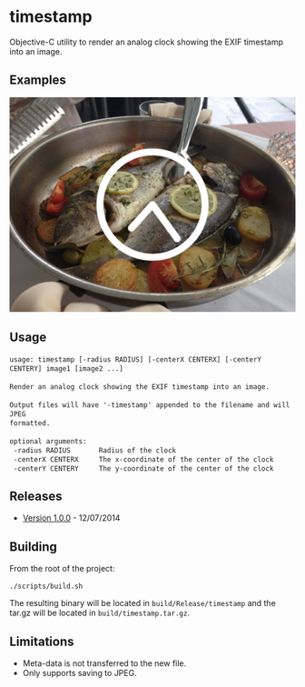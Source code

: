 timestamp
=========

Objective-C utility to render an analog clock showing the EXIF timestamp into an image.

Examples
--------

![Large Clock](graphics/timestamp.jpg)

Usage
-----

```
usage: timestamp [-radius RADIUS] [-centerX CENTERX] [-centerY CENTERY] image1 [image2 ...]

Render an analog clock showing the EXIF timestamp into an image.

Output files will have '-timestamp' appended to the filename and will JPEG
formatted.

optional arguments:
 -radius RADIUS       Radius of the clock
 -centerX CENTERX     The x-coordinate of the center of the clock
 -centerY CENTERY     The y-coordinate of the center of the clock
```

Releases
--------

- [Version 1.0.0](http://downloads.jbmorley.co.uk/timestamp/timestamp.1.0.0.tar.gz) - 12/07/2014

Building
--------

From the root of the project:

```
./scripts/build.sh
```

The resulting binary will be located in `build/Release/timestamp` and the tar.gz will be located in `build/timestamp.tar.gz`.

Limitations
-----------
- Meta-data is not transferred to the new file.
- Only supports saving to JPEG.